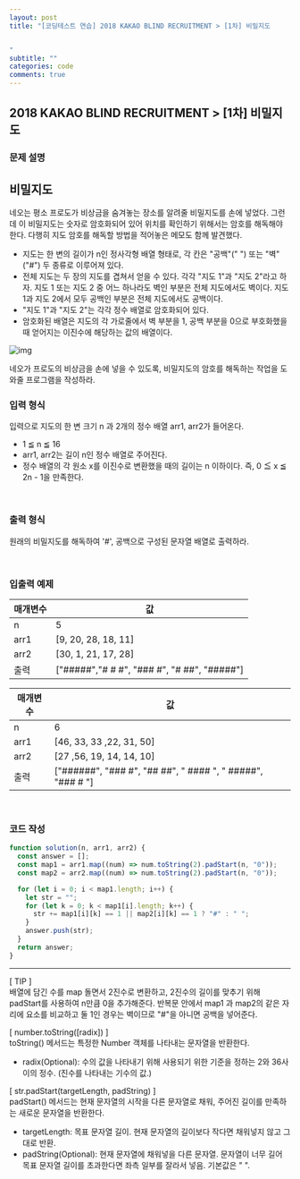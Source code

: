 ```yaml
---
layout: post
title: "[코딩테스트 연습] 2018 KAKAO BLIND RECRUITMENT > [1차] 비밀지도


"
subtitle: ""
categories: code
comments: true
---
```


## 2018 KAKAO BLIND RECRUITMENT > [1차] 비밀지도

### 문제 설명

## 비밀지도

네오는 평소 프로도가 비상금을 숨겨놓는 장소를 알려줄 비밀지도를 손에 넣었다. 그런데 이 비밀지도는 숫자로 암호화되어 있어 위치를 확인하기 위해서는 암호를 해독해야 한다. 다행히 지도 암호를 해독할 방법을 적어놓은 메모도 함께 발견했다.

- 지도는 한 변의 길이가 n인 정사각형 배열 형태로, 각 칸은 "공백"(" ") 또는 "벽"("#") 두 종류로 이루어져 있다.
- 전체 지도는 두 장의 지도를 겹쳐서 얻을 수 있다. 각각 "지도 1"과 "지도 2"라고 하자. 지도 1 또는 지도 2 중 어느 하나라도 벽인 부분은 전체 지도에서도 벽이다. 지도 1과 지도 2에서 모두 공백인 부분은 전체 지도에서도 공백이다.
- "지도 1"과 "지도 2"는 각각 정수 배열로 암호화되어 있다.
- 암호화된 배열은 지도의 각 가로줄에서 벽 부분을 1, 공백 부분을 0으로 부호화했을 때 얻어지는 이진수에 해당하는 값의 배열이다.

![img](http://t1.kakaocdn.net/welcome2018/secret8.png)

네오가 프로도의 비상금을 손에 넣을 수 있도록, 비밀지도의 암호를 해독하는 작업을 도와줄 프로그램을 작성하라.
<br>

### 입력 형식

입력으로 지도의 한 변 크기 n 과 2개의 정수 배열 arr1, arr2가 들어온다.<br>

- 1 ≦ n ≦ 16
- arr1, arr2는 길이 n인 정수 배열로 주어진다.
- 정수 배열의 각 원소 x를 이진수로 변환했을 때의 길이는 n 이하이다. 즉, 0 ≦ x ≦ 2n - 1을 만족한다.

<br>

### 출력 형식

원래의 비밀지도를 해독하여 '#', 공백으로 구성된 문자열 배열로 출력하라.

<br>

### 입출력 예제

| 매개변수 | 값                                          |
| -------- | ------------------------------------------- |
| n        | 5                                           |
| arr1     | [9, 20, 28, 18, 11]                         |
| arr2     | [30, 1, 21, 17, 28]                         |
| 출력     | ["#####","# # #", "### #", "# ##", "#####"] |

| 매개변수 | 값                                                         |
| -------- | ---------------------------------------------------------- |
| n        | 6                                                          |
| arr1     | [46, 33, 33 ,22, 31, 50]                                   |
| arr2     | [27 ,56, 19, 14, 14, 10]                                   |
| 출력     | ["######", "### #", "## ##", " #### ", " #####", "### # "] |

<br>

### 코드 작성

```js
function solution(n, arr1, arr2) {
  const answer = [];
  const map1 = arr1.map((num) => num.toString(2).padStart(n, "0"));
  const map2 = arr2.map((num) => num.toString(2).padStart(n, "0"));

  for (let i = 0; i < map1.length; i++) {
    let str = "";
    for (let k = 0; k < map1[i].length; k++) {
      str += map1[i][k] == 1 || map2[i][k] == 1 ? "#" : " ";
    }
    answer.push(str);
  }
  return answer;
}
```

<hr>

[ TIP ]<br>
배열에 담긴 수를 map 돌면서 2진수로 변환하고, 2진수의 길이를 맞추기 위해 padStart를 사용하여 n만큼 0을 추가해준다.
반복문 안에서 map1 과 map2의 같은 자리에 요소를 비교하고 둘 1인 경우는 벽이므로 "#"을 아니면 공백을 넣어준다.
<br>

[ number.toString([radix]) ]<br>
toString() 메서드는 특정한 Number 객체를 나타내는 문자열을 반환한다.

- radix(Optional): 수의 값을 나타내기 위해 사용되기 위한 기준을 정하는 2와 36사이의 정수. (진수를 나타내는 기수의 값.)
  <br>

[ str.padStart(targetLength, padString) ]<br>
padStart() 메서드는 현재 문자열의 시작을 다른 문자열로 채워, 주어진 길이를 만족하는 새로운 문자열을 반환한다.

- targetLength: 목표 문자열 길이. 현재 문자열의 길이보다 작다면 채워넣지 않고 그대로 반환.
- padString(Optional): 현재 문자열에 채워넣을 다른 문자열. 문자열이 너무 길어 목표 문자열 길이를 초과한다면 좌측 일부를 잘라서 넣음. 기본값은 " ".

<br>
